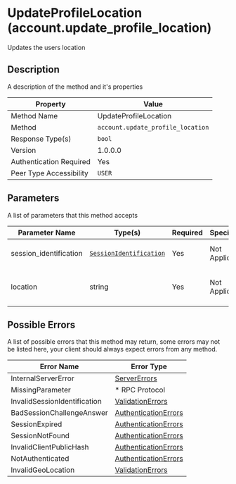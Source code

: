 # UpdateProfileLocation (account.update_profile_location)

Updates the users location

## Description

A description of the method and it's properties

| Property                | Value                             |
|-------------------------|-----------------------------------|
| Method Name             | UpdateProfileLocation             |
| Method                  | `account.update_profile_location` |
| Response Type(s)        | `bool`                            |
| Version                 | 1.0.0.0                           |
| Authentication Required | Yes                               |
| Peer Type Accessibility | `USER`                            |

## Parameters

A list of parameters that this method accepts

| Parameter Name         | Type(s)                                                           | Required | Specification  | Deprecated | Versions | Description                                   |
|------------------------|-------------------------------------------------------------------|----------|----------------|------------|----------|-----------------------------------------------|
| session_identification | [`SessionIdentification`](../../Objects/SessionIdentification.md) | Yes      | Not Applicable | No         | 1.0      | The Session Identification object             |
| location               | string                                                            | Yes      | Not Applicable | No         | 1.0      | The location text to set to the users profile |

## Possible Errors

A list of possible errors that this method may return, some errors
may not be listed here, your client should always expect errors from
any method.

| Error Name                   | Error Type                                                   |
|------------------------------|--------------------------------------------------------------|
| InternalServerError          | [ServerErrors](../../Errors/ServerErrors.md)                 |
| MissingParameter             | * RPC Protocol                                               |
| InvalidSessionIdentification | [ValidationErrors](../../Errors/ValidationErrors.md)         |
| BadSessionChallengeAnswer    | [AuthenticationErrors](../../Errors/AuthenticationErrors.md) |
| SessionExpired               | [AuthenticationErrors](../../Errors/AuthenticationErrors.md) |
| SessionNotFound              | [AuthenticationErrors](../../Errors/AuthenticationErrors.md) |
| InvalidClientPublicHash      | [AuthenticationErrors](../../Errors/AuthenticationErrors.md) |
| NotAuthenticated             | [AuthenticationErrors](../../Errors/AuthenticationErrors.md) |
| InvalidGeoLocation           | [ValidationErrors](../../Errors/ValidationErrors.md)         |